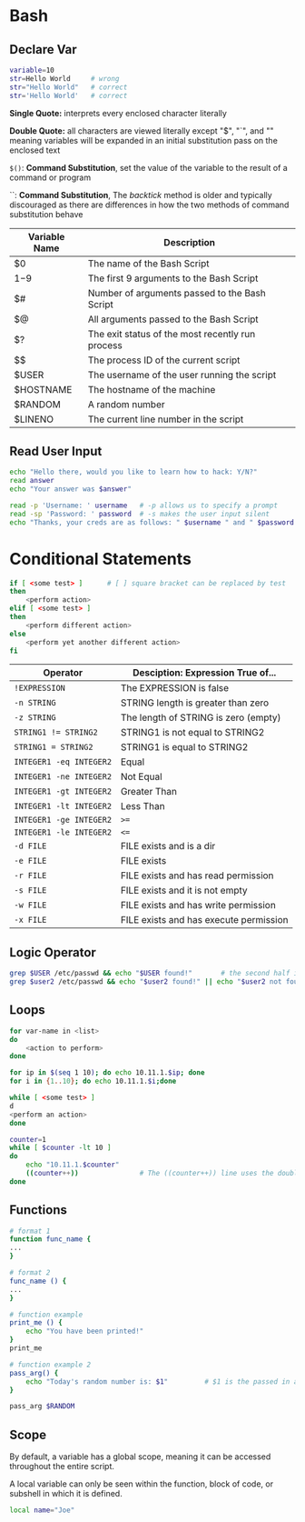 # Bash

## Declare Var

```bash
variable=10
str=Hello World		# wrong
str="Hello World"	# correct
str='Hello World'	# correct
```

**Single Quote:** interprets every enclosed character literally

**Double Quote:** all characters are viewed literally except "$", "`", and "\" meaning variables will be expanded in an initial substitution pass on the enclosed text

`$()`: **Command Substitution**, set the value of the variable to the result of a command or program

``: **Command Substitution**, The _backtick_ method is older and typically discouraged as there are differences in how the two methods of command substitution behave

| Variable Name | Description                                      |
| ------------- | ------------------------------------------------ |
| $0            | The name of the Bash Script                      |
| $1-$9         | The first 9 arguments to the Bash Script         |
| $#            | Number of arguments passed to the Bash Script    |
| $@            | All arguments passed to the Bash Script          |
| $?            | The exit status of the most recently run process |
| $$            | The process ID of the current script             |
| $USER         | The username of the user running the script      |
| $HOSTNAME     | The hostname of the machine                      |
| $RANDOM       | A random number                                  |
| $LINENO       | The current line number in the script            |

## Read User Input

```bash
echo "Hello there, would you like to learn how to hack: Y/N?"
read answer
echo "Your answer was $answer"
```

```bash
read -p 'Username: ' username 	# -p allows us to specify a prompt
read -sp 'Password: ' password 	# -s makes the user input silent
echo "Thanks, your creds are as follows: " $username " and " $password
```

# Conditional Statements

```bash
if [ <some test> ] 		# [ ] square bracket can be replaced by test
then
	<perform action>
elif [ <some test> ]
then
	<perform different action>
else
	<perform yet another different action>
fi
```

| Operator                | Desciption: Expression True of...      |
| ----------------------- | -------------------------------------- |
| `!EXPRESSION`           | The EXPRESSION is false                |
| `-n STRING`             | STRING length is greater than zero     |
| `-z STRING`             | The length of STRING is zero (empty)   |
| `STRING1 != STRING2`    | STRING1 is not equal to STRING2        |
| `STRING1 = STRING2`     | STRING1 is equal to STRING2            |
| `INTEGER1 -eq INTEGER2` | Equal                                  |
| `INTEGER1 -ne INTEGER2` | Not Equal                              |
| `INTEGER1 -gt INTEGER2` | Greater Than                           |
| `INTEGER1 -lt INTEGER2` | Less Than                              |
| `INTEGER1 -ge INTEGER2` | `>=`                                   |
| `INTEGER1 -le INTEGER2` | `<=`                                   |
| `-d FILE`               | FILE exists and is a dir               |
| `-e FILE`               | FILE exists                            |
| `-r FILE`               | FILE exists and has read permission    |
| `-s FILE`               | FILE exists and it is not empty        |
| `-w FILE`               | FILE exists and has write permission   |
| `-x FILE`               | FILE exists and has execute permission |

## Logic Operator

```bash
grep $USER /etc/passwd && echo "$USER found!"		# the second half is executed iff the first half is True
grep $user2 /etc/passwd && echo "$user2 found!" || echo "$user2 not found !" #  when grep does not find a matching line and returns False, the second echo command after the OR (||) operator is executed instead.
```

## Loops

```bash
for var-name in <list>
do
	<action to perform>
done
```

```bash
for ip in $(seq 1 10); do echo 10.11.1.$ip; done
for i in {1..10}; do echo 10.11.1.$i;done
```

```bash
while [ <some test> ]
d
<perform an action>
done
```

```bash
counter=1
while [ $counter -lt 10 ]
do
	echo "10.11.1.$counter"
	((counter++))				# The ((counter++)) line uses the double-parenthesis (( )) construct to perform arithmetic expansion and evaluation at the same time
done
```

## Functions

```bash
# format 1
function func_name {
...
}

# format 2
func_name () {
...
}

# function example
print_me () {
	echo "You have been printed!"
}
print_me

# function example 2
pass_arg() {
	echo "Today's random number is: $1"			# $1 is the passed in argument
}

pass_arg $RANDOM
```

## Scope

By default, a variable has a global scope, meaning it can be accessed throughout the entire script.

A local variable can only be seen within the function, block of code, or subshell in which it is defined.

```bash
local name="Joe"
```
